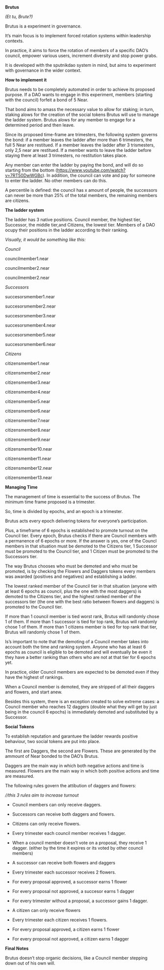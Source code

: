 
**Brutus**

_(Et tu, Brute?)_

Brutus is a experiment in governance. 

It’s main focus is to implement forced rotation systems within leadership contexts. 

In practice, it aims to force the rotation of members of a specific DAO’s council, empower various users, increment diversity and stop power grabs. 

It is developed with the sputnikdao system in mind, but aims to experiment with governance in the wider context. 

**How to implement it**

Brutus needs to be completely automated in order to achieve its proposed purpose. 
If a DAO wants to engage in this experiment, members (starting with the council) forfeit a bond of 5 Near. 

That bond aims to amass the necessary value to allow for staking; in turn, staking alows for the creation of the social tokens Brutus will use to manage the ladder system. 
Brutus alows for any member to engage for a determined period and then leave. 

Since   its   proposed   time-frame   are   trimesters,   the   following   system   governs   the   bond:   if   a member leaves the ladder after more than 6 trimesters, the full 5 Near are restitued. If a member leaves the ladder after 3 trismesters, only 2,5 near are restitued. If a member
wants to leave the ladder before staying there at least 3 trimesters, no restitution takes place. 

Any member can enter the ladder by paying the bond, and will do so starting from the bottom (https://www.youtube.com/watch?v=7RT50DwWGBc).  In  addition,  the  council  can   vote  and pay for someone to enter the ladder. No other members can do this. 

A percentile is defined: the council has  x amount of people, the successors can never be more than 25% of the total members, the remaining members are citizens. 

**The ladder system**

The ladder has 3 native positions. Council member, the highest tier, Successor, the middle tier,and Citizens, the lowest tier. Members of a DAO ocupy their positions in the ladder according to their ranking.

_Visually, it would be something like this:_

_Council_

councilmember1.near

councilmember2.near

councilmember2.near


_Successors_

succesorsmember1.near

succesorsmember2.near

succesorsmember3.near

succesorsmember4.near

succesorsmember5.near

succesorsmember6.near


_Citizens_

citizensmember1.near

citizensmember2.near

citizensmember3.near

citizensmember4.near

citizensmember5.near

citizensmember6.near

citizensmember7.near

citizensmember8.near

citizensmember9.near

citizensmember10.near

citizensmember11.near

citizensmember12.near

citizensmember13.near


**Managing Time**

The   management   of   time   is   essential   to   the   success   of  Brutus.   The   minimum   time   frame
proposed is a trimester. 

So, time is divided by epochs, and an epoch is a trimester. 

Brutus acts every epoch delivering tokens for everyone’s participation. 

Plus, a timeframe of 6 epochs is established to promote turnout on the Council  tier. Every epoch, Brutus checks if there are Council members with a permanence of 6 epochs or more. If the answer is yes, one of the Councl members in that situation must be demoted to the  Citizens tier, 1 Successor must be promoted to the Council tier, and 1 Citizen must be promoted to the Successors tier. 

The way Brutus chooses who must be demoted and who must be promoted, is by checking the Flowers  and  Daggers  tokens   every   members   was   awarded   (positives and negatives) and establishing a ladder. 

The lowest ranked member of the Council tier in that situation (anyone with at least 6 epochs as council, plus the one with the most daggers) is demoted to the Citizens tier, and the highest ranked member of the successors tier (the one with the best ratio between flowers and daggers) is promoted to the Council tier. 

If more than 1 council member is tied worst rank, Brutus will randomly chose 1 of them. If more than 1 successor is tied for top rank, Brutus will randomly chose 1 of them. If more than 1 citizens member is tied for top rank that tier, Brutus will randomly chose 1 of them.

Is’s important to note that the demoting of a Council member takes into account both the time and ranking system. Anyone who has at least 6 epochs as council is eligible to be demoted and will eventually be even it they have a better ranking than others who are not at that tier for 6 epochs yet. 

In practice, older Council members are expected to be demoted even if they have the highest of rankings.

When a Council member is demoted, they are stripped of all their daggers and flowers, and start anew. 

Besides this system, there is an exception created to solve extreme cases: a Council member who reaches   12  daggers  (double   what   they   will   get   by   just being in the council 6 epochs) is immediately demoted and substituted by a Successor. 

**Social Tokens**

To establish reputation and garantuee the ladder rewards positive behaviour, two social tokens are put into place. 

The first are  Daggers, the second are  Flowers. These are generated by the ammount of Near bonded to the DAO’s Brutus. 

Daggers are the main way in which both negative actions and time is measured. 
Flowers are the main way in which both positive actions and time are measured. 

The following rules govern the attibution of daggers and flowers:

_//this 3 rules aim to increase turnout_

* Council members can only receive daggers. 
* Successors can receive both daggers and flowers. 
* Citizens can only receive flowers. 

* Every trimester each council member receives 1 dagger. 
* When a council member doesn’t vote on a proposal, they receive 1 dagger. (either by the time
it expires or its voted by other council members)

* A successor can receive both flowers and daggers
* Every trimester each successor receives 2 flowers. 
* For every proposal approved, a successor earns 1 flower
* For every proposal not approved, a succesor earns 1 dagger
* For every trimester without a proposal, a successor gains 1 dagger. 

* A citizen can only receive flowers
* Every trimester each citizen receives 1 flowers. 
* For every proposal approved, a citizen earns 1 flower
* For every proposal not approved, a citizen earns 1 dagger


**Final Notes**

Brutus  doesn’t stop organic decisions, like a Council member stepping down out of his own
will. 
